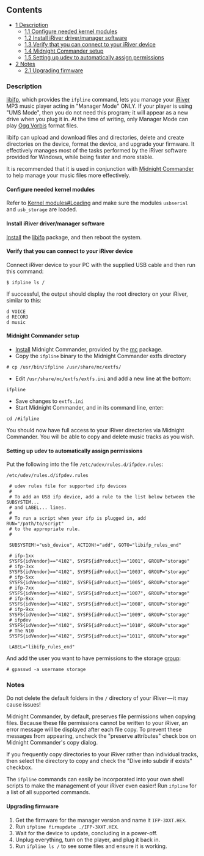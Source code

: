 ## Contents

*   [1 Description](#Description)
    *   [1.1 Configure needed kernel modules](#Configure_needed_kernel_modules)
    *   [1.2 Install iRiver driver/manager software](#Install_iRiver_driver.2Fmanager_software)
    *   [1.3 Verify that you can connect to your iRiver device](#Verify_that_you_can_connect_to_your_iRiver_device)
    *   [1.4 Midnight Commander setup](#Midnight_Commander_setup)
    *   [1.5 Setting up udev to automatically assign permissions](#Setting_up_udev_to_automatically_assign_permissions)
*   [2 Notes](#Notes)
    *   [2.1 Upgrading firmware](#Upgrading_firmware)

### Description

[libifp](https://www.archlinux.org/packages/?name=libifp), which provides the `ifpline` command, lets you manage your [iRiver](https://en.wikipedia.org/wiki/Iriver#Discontinued_2 "wikipedia:Iriver") MP3 music player acting in "Manager Mode" ONLY. If your player is using "UMS Mode", then you do not need this program; it will appear as a new drive when you plug it in. At the time of writing, only Manager Mode can play [Ogg Vorbis](https://en.wikipedia.org/wiki/Vorbis "wikipedia:Vorbis") format files.

libifp can upload and download files and directories, delete and create directories on the device, format the device, and upgrade your firmware. It effectively manages most of the tasks performed by the iRiver software provided for Windows, while being faster and more stable.

It is recommended that it is used in conjunction with [Midnight Commander](https://en.wikipedia.org/wiki/Midnight_Commander "wikipedia:Midnight Commander") to help manage your music files more effectively.

#### Configure needed kernel modules

Refer to [Kernel modules#Loading](/index.php/Kernel_modules#Loading "Kernel modules") and make sure the modules `usbserial` and `usb_storage` are loaded.

#### Install iRiver driver/manager software

[Install](/index.php/Install "Install") the [libifp](https://www.archlinux.org/packages/?name=libifp) package, and then reboot the system.

#### Verify that you can connect to your iRiver device

Connect iRiver device to your PC with the supplied USB cable and then run this command:

```
$ ifpline ls /

```

If successful, the output should display the root directory on your iRiver, similar to this:

```
d VOICE
d RECORD
d music

```

#### Midnight Commander setup

*   [Install](/index.php/Install "Install") Midnight Commander, provided by the [mc](https://www.archlinux.org/packages/?name=mc) package.
*   Copy the `ifpline` binary to the Midnight Commander extfs directory

```
# cp /usr/bin/ifpline /usr/share/mc/extfs/

```

*   Edit `/usr/share/mc/extfs/extfs.ini` and add a new line at the bottom:

```
ifpline

```

*   Save changes to `extfs.ini`
*   Start Midnight Commander, and in its command line, enter:

```
cd /#ifpline

```

You should now have full access to your iRiver directories via Midnight Commander. You will be able to copy and delete music tracks as you wish.

#### Setting up udev to automatically assign permissions

Put the following into the file `/etc/udev/rules.d/ifpdev.rules`:

 `/etc/udev/rules.d/ifpdev.rules` 
```
 # udev rules file for supported ifp devices
 #
 # To add an USB ifp device, add a rule to the list below between the SUBSYSTEM...
 # and LABEL... lines.
 #
 # To run a script when your ifp is plugged in, add RUN="/path/to/script"
 # to the appropriate rule.
 #

 SUBSYSTEM!="usb_device", ACTION!="add", GOTO="libifp_rules_end"

 # ifp-1xx
 SYSFS{idVendor}=="4102", SYSFS{idProduct}=="1001", GROUP="storage"
 # ifp-3xx
 SYSFS{idVendor}=="4102", SYSFS{idProduct}=="1003", GROUP="storage"
 # ifp-5xx
 SYSFS{idVendor}=="4102", SYSFS{idProduct}=="1005", GROUP="storage"
 # ifp-7xx
 SYSFS{idVendor}=="4102", SYSFS{idProduct}=="1007", GROUP="storage"
 # ifp-8xx
 SYSFS{idVendor}=="4102", SYSFS{idProduct}=="1008", GROUP="storage"
 # ifp-9xx
 SYSFS{idVendor}=="4102", SYSFS{idProduct}=="1009", GROUP="storage"
 # ifpdev
 SYSFS{idVendor}=="4102", SYSFS{idProduct}=="1010", GROUP="storage"
 # The N10
 SYSFS{idVendor}=="4102", SYSFS{idProduct}=="1011", GROUP="storage"

 LABEL="libifp_rules_end"

```

And add the user you want to have permissions to the storage [group](/index.php/Group "Group"):

```
# gpasswd -a username storage

```

### Notes

Do not delete the default folders in the `/` directory of your iRiver — it may cause issues!

Midnight Commander, by default, preserves file permissions when copying files. Because these file permissions cannot be written to your iRiver, an error message will be displayed after each file copy. To prevent these messages from appearing, uncheck the "preserve attributes" check box on Midnight Commander's copy dialog.

If you frequently copy directories to your iRiver rather than individual tracks, then select the directory to copy and check the "Dive into subdir if exists" checkbox.

The `ifpline` commands can easily be incorporated into your own shell scripts to make the management of your iRiver even easier! Run `ifpline` for a list of all supported commands.

#### Upgrading firmware

1.  Get the firmware for the manager version and name it `IFP-3XXT.HEX`.
2.  Run `ifpline firmupdate ./IFP-3XXT.HEX`.
3.  Wait for the device to update, concluding in a power-off.
4.  Unplug everything, turn on the player, and plug it back in.
5.  Run `ifpline ls /` to see some files and ensure it is working.